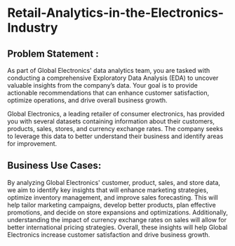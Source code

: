 # Retail-Analytics-in-the-Electronics-Industry

## **Problem Statement** :
As part of Global Electronics' data analytics team, you are tasked with conducting a
comprehensive Exploratory Data Analysis (EDA) to uncover valuable insights from the
company’s data. Your goal is to provide actionable recommendations that can
enhance customer satisfaction, optimize operations, and drive overall business
growth.

Global Electronics, a leading retailer of consumer electronics, has provided you with
several datasets containing information about their customers, products, sales, stores,
and currency exchange rates. The company seeks to leverage this data to better
understand their business and identify areas for improvement.


## **Business Use Cases**:
By analyzing Global Electronics' customer, product, sales, and store data, we aim to
identify key insights that will enhance marketing strategies, optimize inventory
management, and improve sales forecasting. This will help tailor marketing
campaigns, develop better products, plan effective promotions, and decide on store
expansions and optimizations. Additionally, understanding the impact of currency
exchange rates on sales will allow for better international pricing strategies. Overall,
these insights will help Global Electronics increase customer satisfaction and drive
business growth.